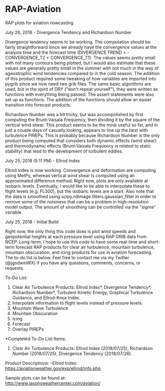 # RAP-Aviation
RAP plots for aviation nowcasting

July 26, 2018 - Divergence Tendency and Richardson Number

Divergence tendency seems to be working. The computation should be fairly straightforward since we already have the convergence values at the analysis time
and the forecast time (DIVERGENCE TREND = -CONVERGENCE_T2 + CONVERGENCE_T1). The values seems pretty small with not many contours being plotted, but I would
also estimate that these values are generally pretty small in the summer with not much in the way of ageostrophic wind tendencies compared to in the cold
season. The addition of this product required some tweaking of how variables are imported into pygrib since we now need two grib files. The same basic 
algorithms are used, but in the spirit of DRY ("don't repeat yourself"), they were written as functions with everything being passed. The assert statements
were also set up as functions. The addition of the functions should allow an easier transition into forecast products.

Richardson Number was a bit tricky, but was accompolished by first computing the Brunt-Vaisala Frequency, then dividing it by the square of the vertical wind
shear. This product seems to be the most useful so far, and in just a couple days of casually looking, appears to line up the best with turbulence PIREPs.
This is probably because Richardson Number is the only product being computed that considers both dynamic effects (wind shear) and thermodynamic effects
(Brunt-Vaisala Frequency is related to static stability) that lead to the development of turbulent eddies.

July 25, 2018 (5:11 PM) - Ellrod Index

Ellrod Index is now working. Convergence and deformation are computing using MetPy, whereas vertical wind shear is computed using an approximated difference
method. Right now, plots are only available at isobaric levels. Eventually, I would like to be able to interpolate these to flight levels (e.g. FL300), but
the isobaric levels are a start. Also note that the data is smoothed using scipy.ndimage.filters.gaussian_filter in order to remove some of the noisiness
that can be a problem in high-resolution model output. The amount of smoothing can be controlled via the "sigma" variable.

July 25, 2018 - Initial Build

Right now, the only thing this code does is plot wind speeds and geopotential heights at each pressure level using RAP GRIB data from NCEP. Long-term, I hope to use this code to have some real-time and short-term forecast RAP products for clear air turbulence, mountain turbulence, mountain obscuration, and icing products for use in aviation forecasting. The to-do list is below. Feel free to contact me via my Twitter (@jgodwinWX) if you have any questions, comments, concerns, or requests.

To-Do List:
1. Clear Air Turbulence Products: Ellrod Index*, Divergence Tendency*, Richardson Number*, Turbulent Kinetic Energy, Graphical Turbulence Guidance, and Ellrod-Knox Index.
2. Interpolate information to flight levels instead of pressure levels.
3. Mountain Wave Turbulence
4. Mountain Obscuration
5. Icing
6. Forecast
7. Overlay PIREPs

*Completed To-Do List Items:
1. Clear Air Turbulence Products: Ellrod Index (2018/07/25), Richardson Number (2018/07/25), Divergence Tendency (2018/07/26).

Product Descriptions:
-Ellrod Index: https://aviationweather.gov/exp/ellrod/info.php

Sample plots can be found at: http://www.jasonsweathercenter.com/aviation/
